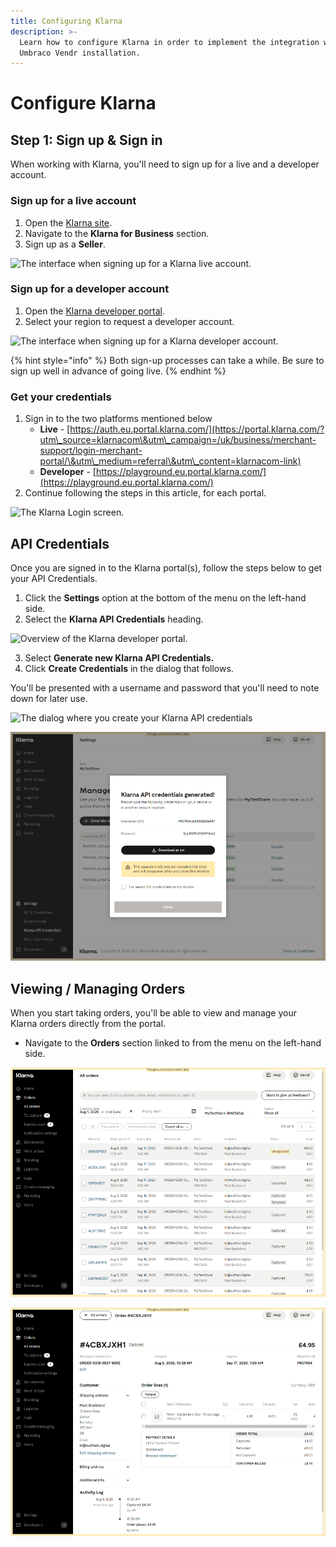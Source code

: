 ```yaml
---
title: Configuring Klarna
description: >-
  Learn how to configure Klarna in order to implement the integration with your
  Umbraco Vendr installation.
---
```


# Configure Klarna

## Step 1: Sign up & Sign in

When working with Klarna, you'll need to sign up for a live and a developer account.

### Sign up for a live account

1. Open the [Klarna site](https://www.klarna.com/).
2. Navigate to the **Klarna for Business** section.
3. Sign up as a **Seller**.

![The interface when signing up for a Klarna live account.](../media/klarna/get\_started.png)

### Sign up for a developer account

1. Open the [Klarna developer portal](https://developers.klarna.com/documentation/testing-environment/).
2. Select your region to request a developer account.

![The interface when signing up for a Klarna developer account.](../media/klarna/developer\_signup.png)

{% hint style="info" %}
Both sign-up processes can take a while. Be sure to sign up well in advance of going live.
{% endhint %}

### Get your credentials

1. Sign in to the two platforms mentioned below
   * **Live** - [https://auth.eu.portal.klarna.com/](https://portal.klarna.com/?utm\_source=klarnacom\&utm\_campaign=/uk/business/merchant-support/login-merchant-portal/\&utm\_medium=referral\&utm\_content=klarnacom-link)
   * **Developer** - [https://playground.eu.portal.klarna.com/](https://playground.eu.portal.klarna.com/)
2. Continue following the steps in this article, for each portal.

![The Klarna Login screen.](../media/klarna/sign\_in.png)

## API Credentials

Once you are signed in to the Klarna portal(s), follow the steps below to get your API Credentials.

1. Click the **Settings** option at the bottom of the menu on the left-hand side.
2. Select the **Klarna API Credentials** heading.

![Overview of the Klarna developer portal.](../media/klarna/developer\_portal.png)

3. Select **Generate new Klarna API Credentials.**
4. Click **Create Credentials** in the dialog that follows.

You'll be presented with a username and password that you'll need to note down for later use.

![The dialog where you create your Klarna API credentials](../media/klarna/generate\_credentials.png)

![The dialog that presents your Klarna credentials.](../media/klarna/credentials.png)

## Viewing / Managing Orders

When you start taking orders, you'll be able to view and manage your Klarna orders directly from the portal.

* Navigate to the **Orders** section linked to from the menu on the left-hand side.

![Overview of Klarna orders](../media/klarna/orders.png)

![Overview over how an order looks like in the Klarna portal.](../media/klarna/order.png)

